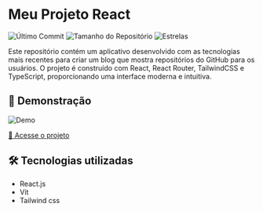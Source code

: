 # Meu Projeto React

![Último Commit](https://img.shields.io/github/last-commit/Ismaellucas-BR/Blog-Github)
![Tamanho do Repositório](https://img.shields.io/github/repo-size/Ismaellucas-BR/Blog-Github)
![Estrelas](https://img.shields.io/github/stars/Ismaellucas-BR/Blog-Github)


Este repositório contém um aplicativo desenvolvido com as tecnologias mais recentes para criar um blog que mostra repositórios do GitHub para os usuários. O projeto é construído com React, React Router, TailwindCSS e TypeScript, proporcionando uma interface moderna e intuitiva.

## 🚀 Demonstração

![Demo](https://developerismaellucas.com/assets/githubblog.png)

[🔗 Acesse o projeto](https://githubblog.developerismaellucas.com/)

## 🛠️ Tecnologias utilizadas
- React.js
- Vit
- Tailwind css
